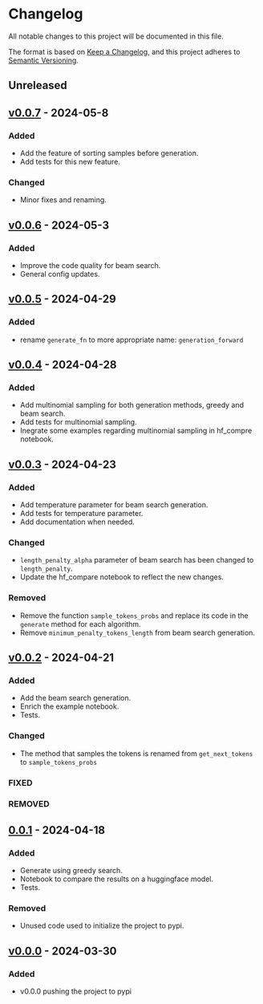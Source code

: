 # Changelog

All notable changes to this project will be documented in this file.

The format is based on [Keep a Changelog](https://keepachangelog.com/en/1.0.0/),
and this project adheres to [Semantic Versioning](https://semver.org/spec/v2.0.0.html).

## Unreleased

## [v0.0.7](https://github.com/MagedSaeed/generate-sequences/releases/tag/v0.0.7) - 2024-05-8

### Added

- Add the feature of sorting samples before generation.
- Add tests for this new feature.

### Changed
- Minor fixes and renaming.


## [v0.0.6](https://github.com/MagedSaeed/generate-sequences/releases/tag/v0.0.6) - 2024-05-3

### Added

- Improve the code quality for beam search.
- General config updates.

## [v0.0.5](https://github.com/MagedSaeed/generate-sequences/releases/tag/v0.0.5) - 2024-04-29

### Added

- rename `generate_fn` to more appropriate name: `generation_forward`

## [v0.0.4](https://github.com/MagedSaeed/generate-sequences/releases/tag/v0.0.4) - 2024-04-28

### Added

- Add multinomial sampling for both generation methods, greedy and beam search.
- Add tests for multinomial sampling.
- Inegrate some examples regarding multinomial sampling in hf_compre notebook.

## [v0.0.3](https://github.com/MagedSaeed/generate-sequences/releases/tag/v0.0.3) - 2024-04-23

### Added

- Add temperature parameter for beam search generation.
- Add tests for temperature parameter.
- Add documentation when needed.

### Changed
- `length_penalty_alpha` parameter of beam search has been changed to `length_penalty`.
- Update the hf_compare notebook to reflect the new changes.

### Removed
- Remove the function `sample_tokens_probs` and replace its code in the `generate` method for each algorithm.
- Remove `minimum_penalty_tokens_length` from beam search generation.

## [v0.0.2](https://github.com/MagedSaeed/generate-sequences/releases/tag/v0.0.2) - 2024-04-21

### Added

- Add the beam search generation.
- Enrich the example notebook.
- Tests.

### Changed

- The method that samples the tokens is renamed from `get_next_tokens` to `sample_tokens_probs`

### FIXED

### REMOVED

## [0.0.1](https://github.com/MagedSaeed/generate-sequences/releases/tag/v0.0.1) - 2024-04-18

### Added

- Generate using greedy search.
- Notebook to compare the results on a huggingface model.
- Tests.

### Removed

- Unused code used to initialize the project to pypi.


## [v0.0.0](https://github.com/MagedSaeed/generate-sequences/releases/tag/v0.0.0) - 2024-03-30

### Added

- v0.0.0 pushing the project to pypi


